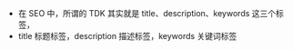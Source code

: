 * 在 SEO 中，所谓的 TDK 其实就是 title、description、keywords 这三个标签，
* title 标题标签，description 描述标签，keywords 关键词标签